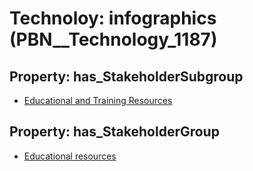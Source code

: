 # Technoloy: __infographics__ (PBN__Technology_1187)

## Property: has_StakeholderSubgroup

* [Educational and Training Resources](PBN__TechSubgroup_39)

## Property: has_StakeholderGroup

* [Educational resources](PBN__TechGroup_11)

